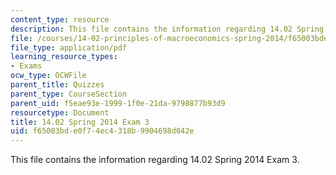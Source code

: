 ```yaml
---
content_type: resource
description: This file contains the information regarding 14.02 Spring 2014 Exam 3.
file: /courses/14-02-principles-of-macroeconomics-spring-2014/f65003bde0f74ec4318b9904698d042e_MIT14_02S14_Exam3_F11.pdf
file_type: application/pdf
learning_resource_types:
- Exams
ocw_type: OCWFile
parent_title: Quizzes
parent_type: CourseSection
parent_uid: f5eae93e-1999-1f0e-21da-9798877b93d9
resourcetype: Document
title: 14.02 Spring 2014 Exam 3
uid: f65003bd-e0f7-4ec4-318b-9904698d042e
---
```

This file contains the information regarding 14.02 Spring 2014 Exam 3.

